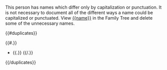 This person has names which differ only by capitalization or punctuation.
It is not necessary to document all of the different ways a name could be capitalized or punctuated.
View [{{name}}](https://familysearch.org/tree/#view=ancestor&person={{pid}}) in the Family Tree and delete
some of the unnecessary names.

{{#duplicates}} 

{{#.}}
* {{.}}
{{/.}} 

{{/duplicates}}